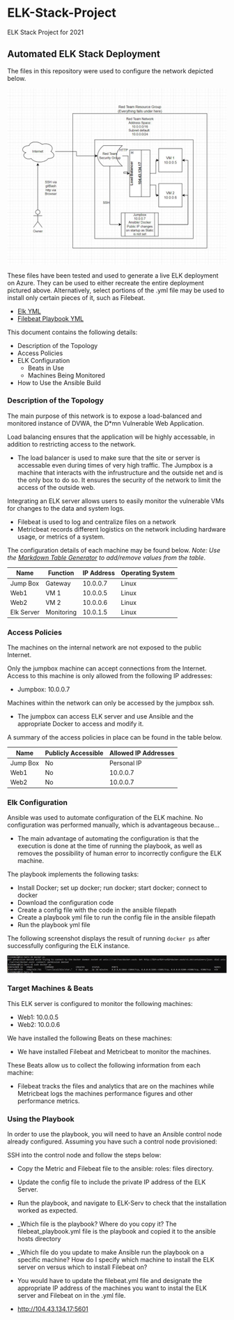 # ELK-Stack-Project
ELK Stack Project for 2021
## Automated ELK Stack Deployment

The files in this repository were used to configure the network depicted below.

![Diagram](https://github.com/Jwulfe/ELK-Stack-Project/blob/main/Week12HW.JPG)

These files have been tested and used to generate a live ELK deployment on Azure. They can be used to either recreate the entire deployment pictured above. Alternatively, select portions of the .yml file may be used to install only certain pieces of it, such as Filebeat.

  - [Elk YML](https://github.com/Jwulfe/ELK-Stack-Project/blob/main/ElkYML)
  - [Filebeat Playbook YML](https://github.com/Jwulfe/ELK-Stack-Project/blob/main/FileBeat%20Playbook%20YML)

This document contains the following details:
- Description of the Topology
- Access Policies
- ELK Configuration
  - Beats in Use
  - Machines Being Monitored
- How to Use the Ansible Build


### Description of the Topology

The main purpose of this network is to expose a load-balanced and monitored instance of DVWA, the D*mn Vulnerable Web Application.

Load balancing ensures that the application will be highly accessable, in addition to restricting access to the network.
- The load balancer is used to make sure that the site or server is accessable even during times of very high traffic. The Jumpbox is a machine that interacts with the infrustructure and the outside net and is the only box to do so. It ensures the security of the network to limit the access of the outside web.

Integrating an ELK server allows users to easily monitor the vulnerable VMs for changes to the data and system logs.
- Filebeat is used to log and centralize files on a network
- Metricbeat records different logistics on the network including hardware usage, or metrics of a system.

The configuration details of each machine may be found below.
_Note: Use the [Markdown Table Generator](http://www.tablesgenerator.com/markdown_tables) to add/remove values from the table_.

| Name     | Function | IP Address | Operating System |
|----------|----------|------------|------------------|
| Jump Box | Gateway  | 10.0.0.7   | Linux            |
| Web1     | VM 1     | 10.0.0.5   | Linux            |
| Web2     | VM 2     | 10.0.0.6   | Linux            |
|Elk Server|Monitoring| 10.0.1.5   | Linux            |

### Access Policies

The machines on the internal network are not exposed to the public Internet. 

Only the jumpbox machine can accept connections from the Internet. Access to this machine is only allowed from the following IP addresses:
- Jumpbox: 10.0.0.7

Machines within the network can only be accessed by the jumpbox ssh.
- The jumpbox can access ELK server and use Ansible and the appropriate Docker to access and modify it.

A summary of the access policies in place can be found in the table below.

| Name     | Publicly Accessible | Allowed IP Addresses |
|----------|---------------------|----------------------|
| Jump Box |        No           |       Personal IP    |
| Web1     |        No           |       10.0.0.7       |
| Web2     |        No           |       10.0.0.7       |

### Elk Configuration

Ansible was used to automate configuration of the ELK machine. No configuration was performed manually, which is advantageous because...
- The main advantage of automating the configuration is that the execution is done at the time of running the playbook, as well as removes the possibility of human error to incorrectly configure the ELK machine.

The playbook implements the following tasks:
- Install Docker; set up docker; run docker; start docker; connect to docker
- Download the configuration code
- Create a config file with the code in the ansible filepath
- Create a playbook yml file to run the config file in the ansible filepath
- Run the playbook yml file

The following screenshot displays the result of running `docker ps` after successfully configuring the ELK instance.

![DockerPS](https://github.com/Jwulfe/ELK-Stack-Project/blob/main/DockerPSImage.JPG)

### Target Machines & Beats
This ELK server is configured to monitor the following machines:
- Web1: 10.0.0.5
- Web2: 10.0.0.6

We have installed the following Beats on these machines:
- We have installed Filebeat and Metricbeat to monitor the machines.

These Beats allow us to collect the following information from each machine:
- Filebeat tracks the files and analytics that are on the machines while Metricbeat logs the machines performance figures and other performance metrics.

### Using the Playbook
In order to use the playbook, you will need to have an Ansible control node already configured. Assuming you have such a control node provisioned: 

SSH into the control node and follow the steps below:
- Copy the Metric and Filebeat file to the ansible: roles: files directory.
- Update the config file to include the private IP address of the ELK Server.
- Run the playbook, and navigate to ELK-Serv to check that the installation worked as expected.

- _Which file is the playbook? Where do you copy it? The filebeat_playbook.yml file is the playbook and copied it to the ansible hosts directory
- _Which file do you update to make Ansible run the playbook on a specific machine? How do I specify which machine to install the ELK server on versus which to install Filebeat on?
- You would have to update the filebeat.yml file and designate the appropriate IP address of the machines you want to instal the ELK server and Filebeat on in the .yml file.
- http://104.43.134.17:5601
